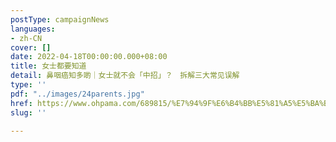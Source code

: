 ```yaml
---
postType: campaignNews
languages:
- zh-CN
cover: []
date: 2022-04-18T00:00:00.000+08:00
title: 女士都要知道
detail: 鼻咽癌知多啲｜女士就不会「中招」？　拆解三大常见误解
type: ''
pdf: "../images/24parents.jpg"
href: https://www.ohpama.com/689815/%E7%94%9F%E6%B4%BB%E5%81%A5%E5%BA%B7/%E5%81%A5%E5%BA%B7%E7%99%BE%E7%A7%91/%e9%bc%bb%e5%92%bd%e7%99%8c-%e6%97%a9%e6%9c%9f%e7%af%a9%e6%9f%a5/
slug: ''

---
```

